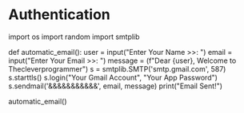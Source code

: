 # Authentication
import os
import random
import smtplib


def automatic_email():
    user = input("Enter Your Name >>: ")
    email = input("Enter Your Email >>: ")
    message = (f"Dear {user}, Welcome to Thecleverprogrammer")
    s = smtplib.SMTP('smtp.gmail.com', 587)
    s.starttls()
    s.login("Your Gmail Account", "Your App Password")
    s.sendmail('&&&&&&&&&&&', email, message)
    print("Email Sent!")
    
automatic_email()

